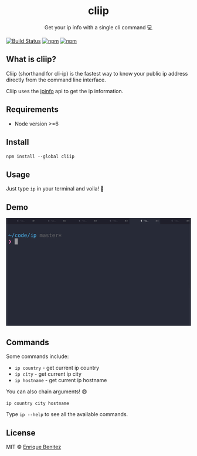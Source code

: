 <h1 align="center">cliip</h1>

<p align="center">Get your ip info with a single cli command 💻</p>

[![Build Status](https://travis-ci.org/bntzio/cliip.svg?branch=master)](https://travis-ci.org/bntzio/cliip)
[![npm](https://img.shields.io/npm/v/cliip.svg)](https://www.npmjs.com/package/cliip)
[![npm](https://img.shields.io/npm/l/cliip.svg)](https://github.com/bntzio/cliip/blob/master/license)

## What is cliip?
Cliip (shorthand for cli-ip) is the fastest way to know your public ip address directly from the command line interface.

Cliip uses the [ipinfo](http://ipinfo.io/) api to get the ip information.

## Requirements
* Node version >=6

## Install
`npm install --global cliip`

## Usage
Just type `ip` in your terminal and voila! 🎊

## Demo
![](cliip.gif)

## Commands
Some commands include:

* `ip country` - get current ip country
* `ip city` - get current ip city
* `ip hostname` - get current ip hostname

You can also chain arguments! 😄

`ip country city hostname`

Type `ip --help` to see all the available commands.

## License
MIT © [Enrique Benitez](https://bntz.io)
